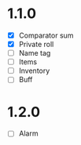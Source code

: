 # 1.1.0
- [X] Comparator sum
- [X] Private roll
- [ ] Name tag
- [ ] Items
- [ ] Inventory
- [ ] Buff

# 1.2.0
- [ ] Alarm
